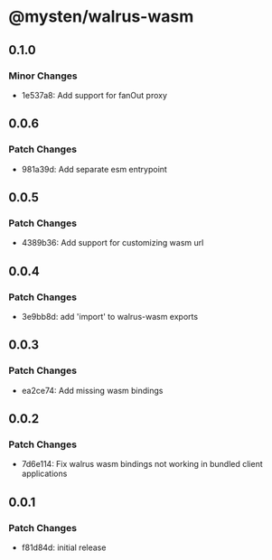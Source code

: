 # @mysten/walrus-wasm

## 0.1.0

### Minor Changes

- 1e537a8: Add support for fanOut proxy

## 0.0.6

### Patch Changes

- 981a39d: Add separate esm entrypoint

## 0.0.5

### Patch Changes

- 4389b36: Add support for customizing wasm url

## 0.0.4

### Patch Changes

- 3e9bb8d: add 'import' to walrus-wasm exports

## 0.0.3

### Patch Changes

- ea2ce74: Add missing wasm bindings

## 0.0.2

### Patch Changes

- 7d6e114: Fix walrus wasm bindings not working in bundled client applications

## 0.0.1

### Patch Changes

- f81d84d: initial release
